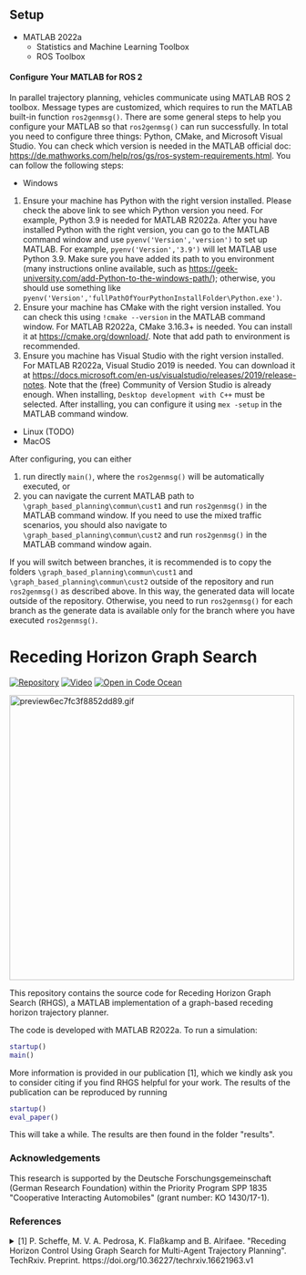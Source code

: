## Setup
- MATLAB 2022a
    - Statistics and Machine Learning Toolbox
    - ROS Toolbox
#### Configure Your MATLAB for ROS 2
In parallel trajectory planning, vehicles communicate using MATLAB ROS 2 toolbox. Message types are customized, which requires to run the MATLAB built-in function `ros2genmsg()`. There are some general steps to help you configure your MATLAB so that `ros2genmsg()` can run successfully. In total you need to configure three things: Python, CMake, and Microsoft Visual Studio. You can check which version is needed in the MATLAB official doc: https://de.mathworks.com/help/ros/gs/ros-system-requirements.html. You can follow the following steps:
- Windows
1. Ensure your machine has Python with the right version installed. Please check the above link to see which Python version you need. For example, Python 3.9 is needed for MATLAB R2022a. After you have installed Python with the right version, you can go to the MATLAB command window and use `pyenv('Version','version')` to set up MATLAB. For example, `pyenv('Version','3.9')` will let MATLAB use Python 3.9. Make sure you have added its path to you environment (many instructions online available, such as https://geek-university.com/add-Python-to-the-windows-path/); otherwise, you should use something like `pyenv('Version','fullPathOfYourPythonInstallFolder\Python.exe')`.
2. Ensure your machine has CMake with the right version installed. You can check this using `!cmake --version` in the MATLAB command window. For MATLAB R2022a, CMake 3.16.3+ is needed. You can install it at https://cmake.org/download/. Note that add path to environment is recommended.
3. Ensure you machine has Visual Studio with the right version installed. For MATLAB R2022a, Visual Studio 2019 is needed. You can download it at https://docs.microsoft.com/en-us/visualstudio/releases/2019/release-notes. Note that the (free) Community of Version Studio is already enough. When installing, `Desktop development with C++` must be selected. After installing, you can configure it using `mex -setup` in the MATLAB command window.
- Linux (TODO)
- MacOS

After configuring, you can either 
1. run directly `main()`, where the `ros2genmsg()` will be automatically executed, or 
2. you can navigate the current MATLAB path to `\graph_based_planning\commun\cust1` and run `ros2genmsg()` in the MATLAB command window. If you need to use the mixed traffic scenarios, you should also navigate to `\graph_based_planning\commun\cust2` and run `ros2genmsg()` in the MATLAB command window again.

If you will switch between branches, it is recommended is to copy the folders `\graph_based_planning\commun\cust1` and `\graph_based_planning\commun\cust2` outside of the repository and run `ros2genmsg()` as described above. In this way, the generated data will locate outside of the repository. Otherwise, you need to run `ros2genmsg()` for each branch as the generate data is available only for the branch where you have executed `ros2genmsg()`.


# Receding Horizon Graph Search
<!-- icons from https://simpleicons.org/ -->
<!-- [![Paper](https://img.shields.io/badge/-Paper-00629B?logo=IEEE)]()  -->
[![Repository](https://img.shields.io/badge/-GitHub-181717?logo=GitHub)](https://github.com/embedded-software-laboratory/receding-horizon-graph-search) 
[![Video](https://img.shields.io/badge/-Video-FF0000?logo=YouTube)](https://www.youtube.com/watch?v=7LB7I5SOpQE) 
[![Open in Code Ocean](https://codeocean.com/codeocean-assets/badge/open-in-code-ocean.svg)](https://codeocean.com/capsule/7778016/tree/v2)

<!-- GIF: ffmpeg -y -i video_3-circle_RHC.mp4 -vf "crop=in_h:in_h:420:0,split[s0][s1];[s0]palettegen[p];[s1][p]paletteuse" -loop 0 preview.gif -->
<!-- https://gifyu.com/image/GGVg -->
<img src="https://s9.gifyu.com/images/preview6ec7fc3f8852dd89.gif" alt="preview6ec7fc3f8852dd89.gif" width="500"/>

This repository contains the source code for Receding Horizon Graph Search (RHGS), a MATLAB implementation of a graph-based receding horizon trajectory planner.

The code is developed with MATLAB R2022a.
To run a simulation:
```matlab
startup()
main()
```

More information is provided in our publication [1], which we kindly ask you to consider citing if you find RHGS helpful for your work.
The results of the publication can be reproduced by running
```matlab
startup()
eval_paper()
```
This will take a while. The results are then found in the folder "results".

### Acknowledgements
This research is supported by the Deutsche Forschungsgemeinschaft (German Research Foundation) within the Priority Program SPP 1835 "Cooperative Interacting Automobiles" (grant number: KO 1430/17-1).

### References

<details>
<summary>
[1] P. Scheffe, M. V. A. Pedrosa, K. Flaßkamp and B. Alrifaee.
"Receding Horizon Control Using Graph Search for Multi-Agent Trajectory Planning". TechRxiv. Preprint. https://doi.org/10.36227/techrxiv.16621963.v1 
</summary>
<p>
```bibtex
@article{Scheffe2021,
    author = "Patrick Scheffe and Matheus Vitor de Andrade Pedrosa and Kathrin Flaßkamp and Bassam Alrifaee",
    title  = "{Receding Horizon Control Using Graph Search for Multi-Agent Trajectory Planning}",
    year   = "2021",
    month  = "9",
    url    = "https://www.techrxiv.org/articles/preprint/Receding_Horizon_Control_Using_Graph_Search_for_Multi-Agent_Trajectory_Planning/16621963",
    doi    = "10.36227/techrxiv.16621963.v1"
}
```
</p>
</details>
